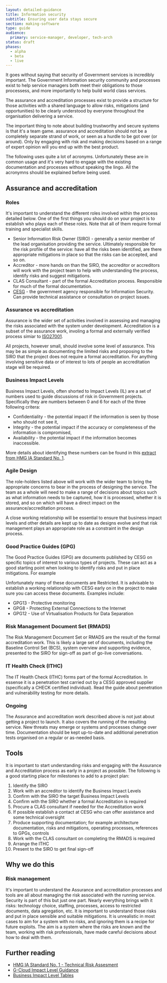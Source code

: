 ```yaml
---
layout: detailed-guidance
title: Information security
subtitle: Ensuring user data stays secure
section: making-software
type: guide
audience:
  primary: service-manager, developer, tech-arch
status: draft
phases:
  - alpha
  - beta
  - live
---
```


It goes without saying that security of Government services is incredibly
important. The Government Information security community and processes
exist to help service managers both meet their obligations to those
processess, and more importantly to help build world class services.

The assurance and accreditation processes exist to provide a structure for those
activities with a shared language to allow risks, mitigations (and opportunities)
to be clearly understood by everyone throughout the organisation delivering
a service.

The important thing to note about building trustworthy and secure systems is
that it's a team game. assurance and accreditation should not be a completely
separate strand of work, or seen as a hurdle to be got over (or around). Only
by engaging with risk and making decisions based on a range of expert opinion
will you end up with the best product.

The following uses quite a lot of acronyms. Unfortunately these are in common
usage and it's very hard to engage with the existing documentation and
processes without speaking the lingo. All the acronymns should be explained
before being used.

## Assurance and accreditation

### Roles

It's important to understand the different roles involved within the process
detailed below. One of the first things you should do on your project is to
establish who plays each of these roles. Note that all of them require formal
training and specialist skills.

* Senior Information Risk Owner (SIRO) - generally a senior member of the lead organisation providing the service. Ultimately responsible for the risk profile of the service: have all the risks been identified, are there appropriate mitigations in place so that the risks can be accepted, and so on.
* Accreditor - more hands on than the SIRO, the accreditor or accreditors will work with the project team to help with understanding the process, identify risks and suggest mitigations.
* CLAS Consultant - part of the formal Accreditation process. Responsible for much of the formal documentation.
* [CESG](http://www.cesg.gov.uk/Pages/homepage.aspx) - the government agency responsible for Information Security. Can provide technical assistance or consultation on project issues.

### Assurance vs accreditation

Assurance is the wider set of activities involved in assessing and managing the
risks associated with the system under development. Accreditation is a subset
of the assurance work, involing a formal and externally verified process simiar
to [ISO27001](http://en.wikipedia.org/wiki/ISO/IEC_27001).

All projects, however small, should involve some level of assurance. This may
be as simple as documenting the limited risks and proposing to the SIRO that
the project does not require a formal accreditation. For anything involving
sensitive data or of interest to lots of people an accreditation stage will
be required.

### Business Impact Levels

Business Impact Levels, often shorted to Impact Levels (IL) are a set of
numbers used to guide discussions of risk in Government projects. Specifically
they are numbers between 0 and 6 for each of the three following critera:

* Confidentiality - the potential impact if the information is seen by those who should not see it,
* Integrity - the potential impact if the accuracy or completeness of the information is compromised,
* Availability - the potential impact if the information becomes inaccessible.

More details about identifying these numbers can be found in this [extract from HMG IA Standard No. 1](http://www.cesg.gov.uk/publications/Documents/business_impact_tables.pdf).

### Agile Design

The role-holders listed above will work with the wider team to bring the appropriate concerns
to bear in the process of designing the service. The team as a whole will need to
make a range of decisions about topics such as what information needs to be captured,
how it is processed, whether it is stored, and so on which will have a direct impact
on the assurance/accreditation process.

A close working relationship will be essential to ensure that business impact levels and
other details are kept up to date as designs evolve and that risk management plays an
appropriate role as a constraint in the design process.

### Good Practice Guides (GPG)

The Good Practice Guides (GPG) are documents published by CESG on specific
topics of interest to various types of projects. These can act as a good
starting point when looking to identify risks and put in place mitigations.
For example

Unfortunately many of these documents are Restricted. It is advisable to
establish a working relationship with CESG early on in the project
to make sure you can access these documents. Examples include:

* GPG13 - Protective monitoring
* GPG8 - Protecting External Connections to the Internet
* GPG12 - Use of Virtualisation Products for Data Separation

### Risk Management Document Set (RMADS)

The Risk Management Document Set or RMADS are the result of the formal
accreditation work. This is likely a large set of documents, including the
Baseline Control Set (BCS), system overview and supporting evidence,
presented to the SIRO for sign-off as part of go-live conversations.

### IT Health Check (ITHC)

The IT Health Check (ITHC) forms part of the formal Accreditation. In essense
it is a penetration test carried out by a CESG approved supplier (specifically
a CHECK certified individual). Read the guide about
penetration and vulnerability testing for more details.

### Ongoing

The Assurance and accreditation work described above is not just about getting
a project to launch. It also covers the running of the resulting service. New
threats may emerge or systems and processes change over time. Documentation
should be kept up-to-date and additional penetration tests organised on a
regular or as-needed basis.

## Tools

It is important to start understanding risks and engaging with the Assurance and
Accreditation process as early in a project as possible. The following is a
good starting place for milestones to add to a project plan:

1. Identify the SIRO
2. Work with an accreditor to identify the Business Impact Levels
3. Confirm with the SIRO the target Business Impact Levels
4. Confirm with the SIRO whether a formal Accreditation is required
5. Procure a CLAS consultant if needed for the Accreditation work
6. If possible establish a contact at CESG who can offer assistance and some technical oversight
7. Produce supporting documentation; for example architecture documentation, risks and mitigations, operating processes, references to GPGs, controls
8. Work with the CLAS consultant on completing the RMADS is required
9. Arrange the ITHC
10. Present to the SIRO to get final sign-off

## Why we do this

### Risk management

It's important to understand the Assurance and accreditation processes and tools
are all about managing the risk associated with the running service. Security is
part of this but just one part. Nearly everything brings with it risks:
technology choice, staffing, processes, access to restricted documents, data
agregation, etc. It is important to understand those risks and put in place
sensible and suitable mitigations. It is unrealistic in most cases to aim for a
system with no risks, and ignoring them is a recipe for future exploits. The
aim is a system where the risks are known and the team, working with risk
professionals, have made careful decisions about how to deal with them.

## Further reading

* [HMG IA Standard No. 1 - Technical Risk Assesment](http://www.cesg.gov.uk/publications/Documents/is1_risk_assessment.pdf)
* [G-Cloud Impact Level Guidance](http://gcloud.civilservice.gov.uk/2012/03/09/so-what-is-il3-a-short-guide-to-business-impact-levels/)
* [Business Impact Level Tables](http://www.cesg.gov.uk/publications/Documents/business_impact_tables.pdf)
